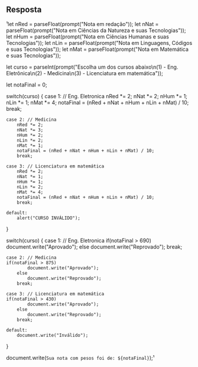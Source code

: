 ## Resposta

¹let nRed = parseFloat(prompt("Nota em redação"));
let nNat = parseFloat(prompt("Nota em Ciências da Natureza e suas Tecnologias"));
let nHum = parseFloat(prompt("Nota em Ciências Humanas e suas Tecnologias"));
let nLin = parseFloat(prompt("Nota em Linguagens, Códigos e suas Tecnologias"));
let nMat = parseFloat(prompt("Nota em Matemática e suas Tecnologias"));
 
let curso = parseInt(prompt("Escolha um dos cursos abaixo\n(1) - Eng. Eletrônica\n(2) - Medicina\n(3) - Licenciatura em matemática"));
 
let notaFinal = 0;
 
switch(curso)
{
    case 1: // Eng. Eletronica
        nRed *= 2;
        nNat *= 2;
        nHum *= 1;
        nLin *= 1;
        nMat *= 4;
        notaFinal = (nRed + nNat + nHum + nLin + nMat) / 10;
        break;
   
    case 2: // Medicina
        nRed *= 2;
        nNat *= 3;
        nHum *= 2;
        nLin *= 2;
        nMat *= 1;
        notaFinal = (nRed + nNat + nHum + nLin + nMat) / 10;
        break;
 
    case 3: // Licenciatura em matemática
        nRed *= 2;
        nNat *= 1;
        nHum *= 1;
        nLin *= 2;
        nMat *= 4;
        notaFinal = (nRed + nNat + nHum + nLin + nMat) / 10;
        break;
 
    default:
        alert("CURSO INVÁLIDO");
}
 
 
switch(curso)
{
    case 1: // Eng. Eletronica
        if(notaFinal > 690)
            document.write("Aprovado");
        else
            document.write("Reprovado");
        break;
   
    case 2: // Medicina
    if(notaFinal > 875)
            document.write("Aprovado");
        else
            document.write("Reprovado");
        break;
 
    case 3: // Licenciatura em matemática
    if(notaFinal > 430)
            document.write("Aprovado");
        else
            document.write("Reprovado");
        break;
 
    default:
        document.write("Inválido");
}
 
document.write(`Sua nota com pesos foi de: ${notaFinal}`);¹
